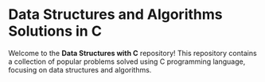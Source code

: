 # Data Structures and Algorithms Solutions in C

Welcome to the **Data Structures with C** repository! This repository contains a collection of popular problems solved using C programming language, focusing on data structures and algorithms.

